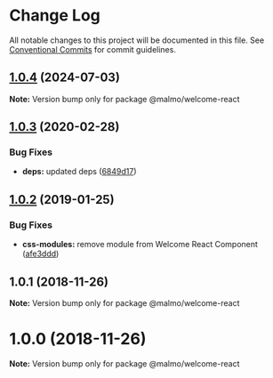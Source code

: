 # Change Log

All notable changes to this project will be documented in this file.
See [Conventional Commits](https://conventionalcommits.org) for commit guidelines.

## [1.0.4](https://github.com/lorenzomigliorero/malmo/compare/@malmo/welcome-react@1.0.3...@malmo/welcome-react@1.0.4) (2024-07-03)

**Note:** Version bump only for package @malmo/welcome-react





## [1.0.3](https://github.com/lorenzomigliorero/malmo/compare/@malmo/welcome-react@1.0.2...@malmo/welcome-react@1.0.3) (2020-02-28)


### Bug Fixes

* **deps:** updated deps ([6849d17](https://github.com/lorenzomigliorero/malmo/commit/6849d176481c3d97254f56acfdbcdf5d5c4c3424))





## [1.0.2](https://github.com/lorenzomigliorero/malmo/compare/@malmo/welcome-react@1.0.1...@malmo/welcome-react@1.0.2) (2019-01-25)


### Bug Fixes

* **css-modules:** remove module from Welcome React Component ([afe3ddd](https://github.com/lorenzomigliorero/malmo/commit/afe3ddd))





## 1.0.1 (2018-11-26)

**Note:** Version bump only for package @malmo/welcome-react





# 1.0.0 (2018-11-26)

**Note:** Version bump only for package @malmo/welcome-react
